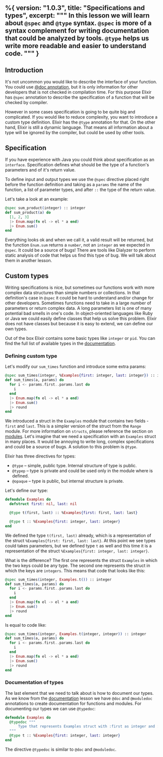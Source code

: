 %{
  version: "1.0.3",
  title: "Specifications and types",
  excerpt: """
  In this lesson we will learn about `@spec` and `@type` syntax.
`@spec` is more of a syntax complement for writing documentation that could be analyzed by tools.
`@type` helps us write more readable and easier to understand code.
  """
}
---

## Introduction

It's not uncommon you would like to describe the interface of your function.
You could use [@doc annotation](../../basics/documentation), but it is only information for other developers that is not checked in compilation time.
For this purpose Elixir has `@spec` annotation to describe the specification of a function that will be checked by compiler.

However in some cases specification is going to be quite big and complicated.
If you would like to reduce complexity, you want to introduce a custom type definition.
Elixir has the `@type` annotation for that.
On the other hand, Elixir is still a dynamic language.
That means all information about a type will be ignored by the compiler, but could be used by other tools.

## Specification

If you have experience with Java you could think about specification as an `interface`.
Specification defines what should be the type of a function's parameters and of it's return value.

To define input and output types we use the `@spec` directive placed right before the function definition and taking as a `params` the name of the function, a list of parameter types, and after `::` the type of the return value.

Let's take a look at an example:

```elixir
@spec sum_product(integer) :: integer
def sum_product(a) do
  [1, 2, 3]
  |> Enum.map(fn el -> el * a end)
  |> Enum.sum()
end
```

Everything looks ok and when we call it, a valid result will be returned, but the function `Enum.sum` returns a `number`, not an `integer` as we expected in `@spec`.
It could be a source of bugs! There are tools like Dialyzer to perform static analysis of code that helps us find this type of bug.
We will talk about them in another lesson.

## Custom types

Writing specifications is nice, but sometimes our functions work with more complex data structures than simple numbers or collections.
In that definition's case in `@spec` it could be hard to understand and/or change for other developers.
Sometimes functions need to take in a large number of parameters or return complex data.
A long parameters list is one of many potential bad smells in one's code.
In object-oriented languages like Ruby or Java we could easily define classes that help us solve this problem.
Elixir does not have classes but because it is easy to extend, we can define our own types.

Out of the box Elixir contains some basic types like `integer` or `pid`.
You  can find the full list of available types in the [documentation](https://hexdocs.pm/elixir/typespecs.html#types-and-their-syntax).

### Defining custom type

Let's modify our `sum_times` function and introduce some extra params:

```elixir
@spec sum_times(integer, %Examples{first: integer, last: integer}) :: integer
def sum_times(a, params) do
  for i <- params.first..params.last do
    i
  end
  |> Enum.map(fn el -> el * a end)
  |> Enum.sum()
  |> round
end
```

We introduced a struct in the `Examples` module that contains two fields - `first` and `last`.
This is a simpler version of the struct from the `Range` module.
For more information on `structs`, please reference the section on [modules](../../basics/modules/#structs).
Let's imagine that we need a specification with an `Examples` struct in many places.
It would be annoying to write long, complex specifications and could be a source of bugs.
A solution to this problem is `@type`.

Elixir has three directives for types:

  - `@type` – simple, public type.
Internal structure of type is public.
  - `@typep` – type is private and could be used only in the module where is defined.
  - `@opaque` – type is public, but internal structure is private.

Let's define our type:

```elixir
defmodule Examples do
  defstruct first: nil, last: nil

  @type t(first, last) :: %Examples{first: first, last: last}

  @type t :: %Examples{first: integer, last: integer}
end
```

We defined the type `t(first, last)` already, which is a representation of the struct `%Examples{first: first, last: last}`.
At this point we see types could takes parameters, but we defined type `t` as well and this time it is a representation of the struct `%Examples{first: integer, last: integer}`.

What is the difference? The first one represents the struct `Examples` in which the two keys could be any type.
The second one represents the struct in which the keys are `integers`.
This means that code that looks like this:

```elixir
@spec sum_times(integer, Examples.t()) :: integer
def sum_times(a, params) do
  for i <- params.first..params.last do
    i
  end
  |> Enum.map(fn el -> el * a end)
  |> Enum.sum()
  |> round
end
```

Is equal to code like:

```elixir
@spec sum_times(integer, Examples.t(integer, integer)) :: integer
def sum_times(a, params) do
  for i <- params.first..params.last do
    i
  end
  |> Enum.map(fn el -> el * a end)
  |> Enum.sum()
  |> round
end
```

### Documentation of types

The last element that we need to talk about is how to document our types.
As we know from the [documentation](../../basics/documentation) lesson we have `@doc` and `@moduledoc` annotations to create documentation for functions and modules.
For documenting our types we can use `@typedoc`:

```elixir
defmodule Examples do
  @typedoc """
      Type that represents Examples struct with :first as integer and :last as integer.
  """
  @type t :: %Examples{first: integer, last: integer}
end
```

The directive `@typedoc` is similar to `@doc` and `@moduledoc`.
